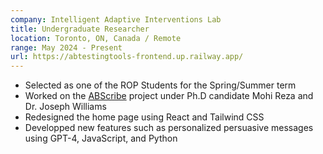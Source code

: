 ```yaml
---
company: Intelligent Adaptive Interventions Lab
title: Undergraduate Researcher
location: Toronto, ON, Canada / Remote
range: May 2024 - Present
url: https://abtestingtools-frontend.up.railway.app/
---
```


- Selected as one of the ROP Students for the Spring/Summer term
- Worked on the [ABScribe](https://abtestingtools-frontend.up.railway.app/) project under Ph.D candidate Mohi Reza and Dr. Joseph Williams
- Redesigned the home page using React and Tailwind CSS
- Developped new features such as personalized persuasive messages using GPT-4, JavaScript, and Python